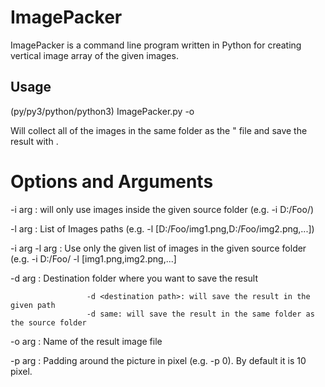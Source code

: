 # ImagePacker
ImagePacker is a command line program written in Python for creating vertical image array of the given images.

## Usage
(py/py3/python/python3) ImagePacker.py -o <output name>

Will collect all of the images in the same folder as the " file and save the result with <output name>.

  
# Options and Arguments
-i arg             : will only use images inside the given source folder (e.g. -i D:/Foo/)
  
-l arg             : List of Images paths (e.g. -l [D:/Foo/img1.png,D:/Foo/img2.png,...])
  
-i arg -l arg      : Use only the given list of images in the given source folder (e.g. -i D:/Foo/ -l [img1.png,img2.png,...]
  
-d arg             : Destination folder where you want to save the result
  
                     -d <destination path>: will save the result in the given path
                     -d same: will save the result in the same folder as the source folder
-o arg             : Name of the result image file
  
-p arg             : Padding around the picture in pixel (e.g. -p 0). By default it is 10 pixel.
